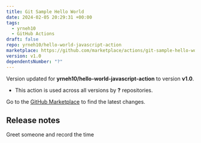 ```yaml
---
title: Git Sample Hello World
date: 2024-02-05 20:29:31 +00:00
tags:
  - yrneh10
  - GitHub Actions
draft: false
repo: yrneh10/hello-world-javascript-action
marketplace: https://github.com/marketplace/actions/git-sample-hello-world
version: v1.0
dependentsNumber: "?"
---
```



Version updated for **yrneh10/hello-world-javascript-action** to version **v1.0**.
- This action is used across all versions by **?** repositories.

Go to the [GitHub Marketplace](https://github.com/marketplace/actions/git-sample-hello-world) to find the latest changes.

## Release notes

Greet someone and record the time
